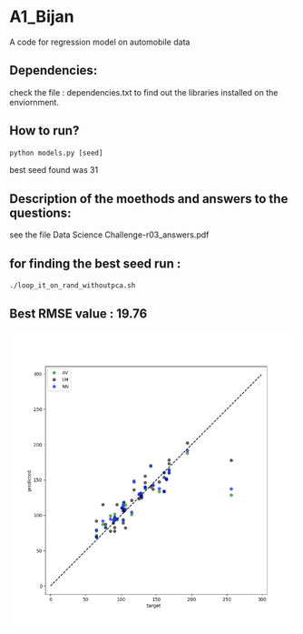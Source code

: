 # A1_Bijan
A code for regression model on automobile data
## Dependencies: 
check the file : dependencies.txt to find out the 
libraries installed on the enviornment. 
## How to run? 
```python
python models.py [seed]
```
best seed found was 31 

## Description of the moethods and answers to the questions: 
see the file  	Data Science Challenge-r03_answers.pdf

## for finding the best seed run : 

```bash
./loop_it_on_rand_withoutpca.sh
```
## Best RMSE value : 19.76

<div align="center">
  <img src="https://github.com/bijanfallah/A1_Bijan/blob/master/Figure_1.png"><br><br>
</div>
